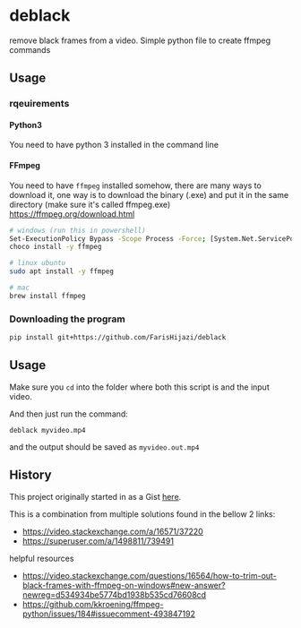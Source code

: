 # deblack

remove black frames from a video. Simple python file to create ffmpeg commands

## Usage

### rqeuirements


#### Python3

You need to have python 3 installed in the command line

#### FFmpeg

You need to have `ffmpeg` installed somehow, there are many ways to download it, one way is to download the binary (.exe) and put it in the same directory (make sure it's called ffmpeg.exe)
https://ffmpeg.org/download.html


```sh
# windows (run this in powershell)
Set-ExecutionPolicy Bypass -Scope Process -Force; [System.Net.ServicePointManager]::SecurityProtocol = [System.Net.ServicePointManager]::SecurityProtocol -bor 3072; iex ((New-Object System.Net.WebClient).DownloadString('https://community.chocolatey.org/install.ps1'))
choco install -y ffmpeg

# linux ubuntu
sudo apt install -y ffmpeg

# mac
brew install ffmpeg
```

### Downloading the program

```sh
pip install git+https://github.com/FarisHijazi/deblack
```

## Usage

Make sure you `cd` into the folder where both this script is and the input video.

And then just run the command:

```
deblack myvideo.mp4
```

and the output should be saved as `myvideo.out.mp4`


## History

This project originally started in as a Gist [here](https://gist.github.com/FarisHijazi/eff7a7979440faa84a63657e085ec504).

This is a combination from multiple solutions found in the bellow 2 links:
- https://video.stackexchange.com/a/16571/37220
- https://superuser.com/a/1498811/739491

helpful resources
- https://video.stackexchange.com/questions/16564/how-to-trim-out-black-frames-with-ffmpeg-on-windows#new-answer?newreg=d534934be5774bd1938b535cd76608cd
- https://github.com/kkroening/ffmpeg-python/issues/184#issuecomment-493847192


